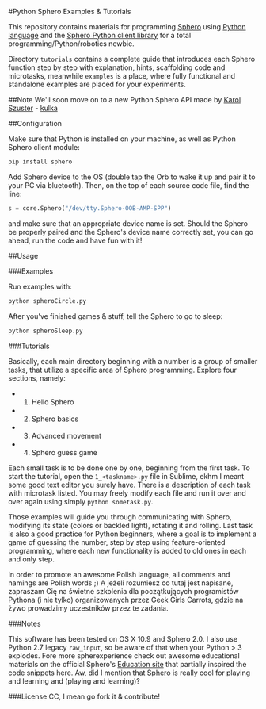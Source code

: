 #Python Sphero Examples & Tutorials

This repository contains materials for programming [Sphero](http://www.gosphero.com/) using [Python language](https://www.python.org/) and the [Sphero Python client library](https://github.com/faulkner/sphero) for a total programming/Python/robotics newbie.

Directory ```tutorials``` contains a complete guide that introduces each Sphero function step by step with explanation, hints, scaffolding code and microtasks, meanwhile ```examples``` is a place, where fully functional and standalone examples are placed for your experiments.

##Note
We'll soon move on to a new Python Sphero API made by [Karol Szuster](https://github.com/karol-szuster) - [kulka](https://github.com/karol-szuster/kulka)

##Configuration

Make sure that Python is installed on your machine, as well as Python Sphero client module:
```sh
pip install sphero
```
Add Sphero device to the OS (double tap the Orb to wake it up and pair it to your PC via bluetooth). Then, on the top of each source code file, find the line:
```python
s = core.Sphero("/dev/tty.Sphero-OOB-AMP-SPP") 
```
and make sure that an appropriate device name is set. Should the Sphero be properly paired and the Sphero's device name correctly set, you can go ahead, run the code and have fun with it!

##Usage

###Examples

Run examples with:
```sh
python spheroCircle.py
```
After you've finished games & stuff, tell the Sphero to go to sleep:
```sh
python spheroSleep.py
```

###Tutorials

Basically, each main directory beginning with a number is a group of smaller tasks, that utilize a specific area of Sphero programming. Explore four sections, namely:
* 1. Hello Sphero
* 2. Sphero basics
* 3. Advanced movement
* 4. Sphero guess game

Each small task is to be done one by one, beginning from the first task. To start the tutorial, open the ```1_<taskname>.py``` file in Sublime, ekhm I meant some good text editor you surely have. There is a description of each task with microtask listed. You may freely modify each file and run it over and over again using simply ```python sometask.py```.

Those examples will guide you through communicating with Sphero, modifying its state (colors or backled light), rotating it and rolling. Last task is also a good practice for Python beginners, where a goal is to implement a game of guessing the number, step by step using feature-oriented programming, where each new functionality is added to old ones in each and only step.

In order to promote an awesome Polish language, all comments and namings are Polish words ;) A jeżeli rozumiesz co tutaj jest napisane, zapraszam Cię na świetne szkolenia dla początkujących programistów Pythona (i nie tylko) organizowanych przez Geek Girls Carrots, gdzie na żywo prowadzimy uczestników przez te zadania.

###Notes

This software has been tested on OS X 10.9 and Sphero 2.0. I also use Python 2.7 legacy ```raw_input```, so be aware of that when your Python > 3 explodes. Fore more spherexperience check out awesome educational materials on the official Sphero's [Education site](http://www.gosphero.com/education/) that partially inspired the code snippets here. Aw, did I mention that [Sphero](http://www.gosphero.com/) is really cool for playing and learning and (playing and learning)?

###License
CC, I mean go fork it & contribute!
